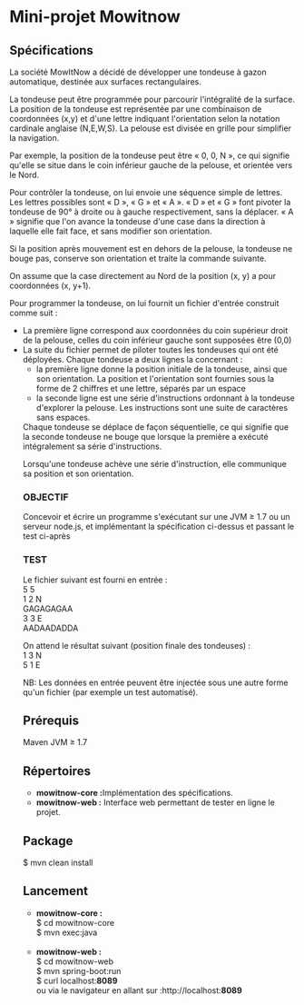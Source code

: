 <h1>Mini-projet Mowitnow</h1>
<h2>Sp&eacute;cifications</h2>
La soci&eacute;t&eacute; MowItNow a d&eacute;cid&eacute; de d&eacute;velopper une tondeuse &agrave; gazon automatique, destin&eacute;e aux surfaces rectangulaires.

La tondeuse peut être programm&eacute;e pour parcourir l'int&eacute;gralit&eacute; de la surface.
La position de la tondeuse est repr&eacute;sent&eacute;e par une combinaison de coordonn&eacute;es (x,y) et d'une lettre indiquant l'orientation selon la notation cardinale anglaise (N,E,W,S). La pelouse est divis&eacute;e en grille pour simplifier la navigation. 

Par exemple, la position de la tondeuse peut être « 0, 0, N », ce qui signifie qu'elle se situe dans le coin inf&eacute;rieur gauche de la pelouse, et orient&eacute;e vers le Nord.

Pour contrôler la tondeuse, on lui envoie une s&eacute;quence simple de lettres. Les lettres possibles sont « D », « G » et « A ». « D » et « G » font pivoter la tondeuse de 90° &agrave; droite ou &agrave; gauche respectivement, sans la d&eacute;placer. « A » signifie que l'on avance la tondeuse d'une case dans la direction &agrave; laquelle elle fait face, et sans modifier son orientation.

Si la position apr&egrave;s mouvement est en dehors de la pelouse, la tondeuse ne bouge pas, conserve son orientation et traite la commande suivante. 

On assume que la case directement au Nord de la position (x, y) a pour coordonn&eacute;es (x, y+1).

Pour programmer la tondeuse, on lui fournit un fichier d'entr&eacute;e construit comme suit :
<ul>
<li>	La premi&egrave;re ligne correspond aux coordonn&eacute;es du coin sup&eacute;rieur droit de la pelouse, celles du coin inf&eacute;rieur gauche sont suppos&eacute;es être (0,0)</li>
<li>	La suite du fichier permet de piloter toutes les tondeuses qui ont &eacute;t&eacute; d&eacute;ploy&eacute;es. Chaque tondeuse a deux lignes la concernant :
<ul>
<li>	la premi&egrave;re ligne donne la position initiale de la tondeuse, ainsi que son orientation. La position et l'orientation sont fournies sous la forme de 2 chiffres et une lettre, s&eacute;par&eacute;s par un espace</li>
<li>	la seconde ligne est une s&eacute;rie d'instructions ordonnant &agrave; la tondeuse d'explorer la pelouse. Les instructions sont une suite de caract&egrave;res sans espaces.</li>
</li>
</ul>
Chaque tondeuse se d&eacute;place de façon s&eacute;quentielle, ce qui signifie que la seconde tondeuse ne bouge que lorsque la premi&egrave;re a ex&eacute;cut&eacute; int&eacute;gralement sa s&eacute;rie d'instructions.

Lorsqu'une tondeuse ach&egrave;ve une s&eacute;rie d'instruction, elle communique sa position et son orientation.

<h3>OBJECTIF</h3>
Concevoir et &eacute;crire un programme s'ex&eacute;cutant sur une JVM ≥ 1.7 ou un serveur node.js, et impl&eacute;mentant la sp&eacute;cification ci-dessus et passant le test ci-apr&egrave;s

<h3>TEST</h3>
Le fichier suivant est fourni en entr&eacute;e :<br>
5 5<br>
1 2 N<br>
GAGAGAGAA<br>
3 3 E<br>
AADAADADDA<br>

On attend le r&eacute;sultat suivant (position finale des tondeuses) :<br>
1 3 N<br>
5 1 E<br>

NB: Les donn&eacute;es en entr&eacute;e peuvent être inject&eacute;e sous une autre forme qu'un fichier (par exemple un test automatis&eacute;).

<h2>Pr&eacute;requis</h2>
Maven
JVM ≥ 1.7

<h2>R&eacute;pertoires</h2>
<ul>
<li><b>mowitnow-core :</b>Impl&eacute;mentation des sp&eacute;cifications.</li>
<li><b>mowitnow-web :</b> Interface web permettant de tester en ligne le projet.</li>
</ul>

<h2>Package</h2>
$ mvn clean install

<h2>Lancement</h2>

<ul>
<li><b>mowitnow-core :</b><br>
$ cd mowitnow-core<br> 
$ mvn exec:java<br> <br>
</li>
<li><b>mowitnow-web :</b><br> 
$ cd mowitnow-web<br> 
$ mvn spring-boot:run<br> 
$ curl localhost:<b>8089</b><br> 
ou via le navigateur en allant sur :http://localhost:<b>8089</b><br> 
</li>
</ul>




